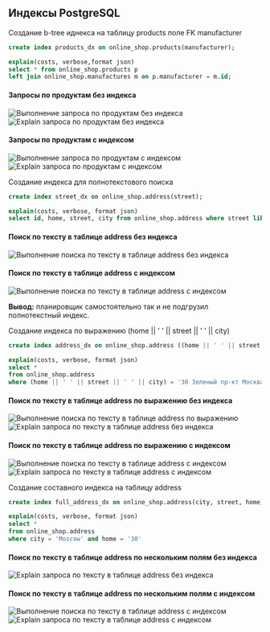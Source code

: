 ## Индексы PostgreSQL

Создание b-tree иднекса на таблицу products поле FK manufacturer
```sql
create index products_dx on online_shop.products(manufacturer);

explain(costs, verbose,format json)
select * from online_shop.products p
left join online_shop.manufactures m on p.manufacturer = m.id;
```
#### Запросы по продуктам без индекса
![Выполнение запроса по продуктам без индекса](/resources/products.png)
![Explain запроса по продуктам без индекса](/resources/explain_products.png)
#### Запросы по продуктам с индексом 
![Выполнение запроса по продуктам с индексом](/resources/products_dx.png)
![Explain запроса по продуктам с индексом](/resources/explain_products_dx.png)

Создание индекса для полнотекстового поиска
```sql
create index street_dx on online_shop.address(street);

explain(costs, verbose, format json)
select id, home, street, city from online_shop.address where street like '400%'
```

#### Поиск по тексту в таблице address без индекса 
![Выполнение поиска по тексту в таблице address без индекса](/resources/text_search.png)
#### Поиск по тексту в таблице address с индексом
![Выполнение поиска по тексту в таблице address с индексом](/resources/text_search_index.png)

**Вывод:** планировщик самостоятельно так и не подгрузил полнотекстный индекс.

Создание индекса по выражению (home || ' ' || street || ' ' || city)
```sql
create index address_dx on online_shop.address ((home || ' ' || street || ' ' || city));

explain(costs, verbose, format json)
select *
from online_shop.address
where (home || ' ' || street || ' ' || city) = '30 Зеленый пр-кт Москва';
```

#### Поиск по тексту в таблице address по выражению без индекса
![Выполнение поиска по тексту в таблице address по выражению](/resources/search_by_func.png)
![Explain запроса по тексту в таблице address без индекса](/resources/explain_search_by_func.png)
#### Поиск по тексту в таблице address по выражению c индексом
![Выполнение поиска по тексту в таблице address с индексом](/resources/address_dx.png)
![Explain запроса по тексту в таблице address с индексом](/resources/explain_address_dx.png)

Создание составного индекса на таблицу address
```sql
create index full_address_dx on online_shop.address(city, street, home);

explain(costs, verbose, format json)
select *
from online_shop.address
where city = 'Moscow' and home = '30' 
```

#### Поиск по тексту в таблице address по нескольким полям без индекса
![Explain запроса по тексту в таблице address без индекса](/resources/address_composite.png)
#### Поиск по тексту в таблице address по нескольким полям c индексом
![Выполнение поиска по тексту в таблице address с индексом](/resources/address_dx.png)
![Explain запроса по тексту в таблице address с индексом](/resources/explain_address_dx.png)